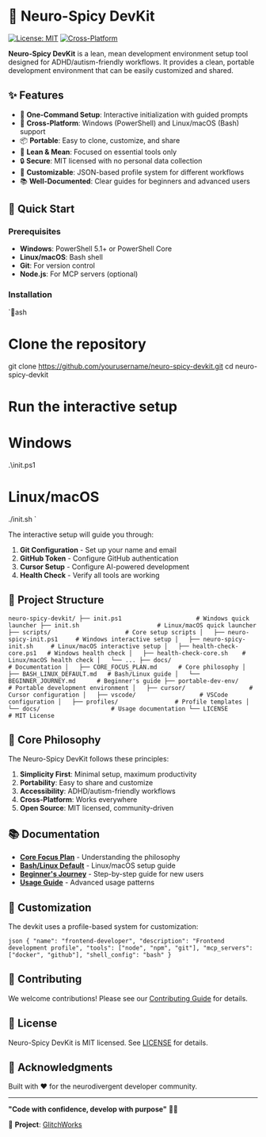 # 🧠 Neuro-Spicy DevKit

[![License: MIT](https://img.shields.io/badge/License-MIT-yellow.svg)](https://opensource.org/licenses/MIT)
[![Cross-Platform](https://img.shields.io/badge/Platform-Windows%20%7C%20Linux%20%7C%20macOS-blue.svg)](https://github.com/yourusername/neuro-spicy-devkit)

**Neuro-Spicy DevKit** is a lean, mean development environment setup tool designed for ADHD/autism-friendly workflows. It provides a clean, portable development environment that can be easily customized and shared.

## ✨ Features

- 🚀 **One-Command Setup**: Interactive initialization with guided prompts
- 🔧 **Cross-Platform**: Windows (PowerShell) and Linux/macOS (Bash) support
- 📦 **Portable**: Easy to clone, customize, and share
- 🎯 **Lean & Mean**: Focused on essential tools only
- 🔒 **Secure**: MIT licensed with no personal data collection
- 🌈 **Customizable**: JSON-based profile system for different workflows
- 📚 **Well-Documented**: Clear guides for beginners and advanced users

## 🚀 Quick Start

### Prerequisites

- **Windows**: PowerShell 5.1+ or PowerShell Core
- **Linux/macOS**: Bash shell
- **Git**: For version control
- **Node.js**: For MCP servers (optional)

### Installation

`ash
# Clone the repository
git clone https://github.com/yourusername/neuro-spicy-devkit.git
cd neuro-spicy-devkit

# Run the interactive setup
# Windows
.\init.ps1

# Linux/macOS
./init.sh
`

The interactive setup will guide you through:
1. **Git Configuration** - Set up your name and email
2. **GitHub Token** - Configure GitHub authentication
3. **Cursor Setup** - Configure AI-powered development
4. **Health Check** - Verify all tools are working

## 📁 Project Structure

`
neuro-spicy-devkit/
├── init.ps1                     # Windows quick launcher
├── init.sh                      # Linux/macOS quick launcher
├── scripts/                     # Core setup scripts
│   ├── neuro-spicy-init.ps1     # Windows interactive setup
│   ├── neuro-spicy-init.sh     # Linux/macOS interactive setup
│   ├── health-check-core.ps1   # Windows health check
│   ├── health-check-core.sh    # Linux/macOS health check
│   └── ...
├── docs/                        # Documentation
│   ├── CORE_FOCUS_PLAN.md      # Core philosophy
│   ├── BASH_LINUX_DEFAULT.md   # Bash/Linux guide
│   └── BEGINNER_JOURNEY.md      # Beginner's guide
├── portable-dev-env/            # Portable development environment
│   ├── cursor/                  # Cursor configuration
│   ├── vscode/                  # VSCode configuration
│   ├── profiles/                # Profile templates
│   └── docs/                    # Usage documentation
└── LICENSE                      # MIT License
`

## 🎯 Core Philosophy

The Neuro-Spicy DevKit follows these principles:

1. **Simplicity First**: Minimal setup, maximum productivity
2. **Portability**: Easy to share and customize
3. **Accessibility**: ADHD/autism-friendly workflows
4. **Cross-Platform**: Works everywhere
5. **Open Source**: MIT licensed, community-driven

## 📚 Documentation

- **[Core Focus Plan](docs/CORE_FOCUS_PLAN.md)** - Understanding the philosophy
- **[Bash/Linux Default](docs/BASH_LINUX_DEFAULT.md)** - Linux/macOS setup guide
- **[Beginner's Journey](docs/BEGINNER_JOURNEY.md)** - Step-by-step guide for new users
- **[Usage Guide](portable-dev-env/docs/USAGE_GUIDE.md)** - Advanced usage patterns

## 🔧 Customization

The devkit uses a profile-based system for customization:

`json
{
  "name": "frontend-developer",
  "description": "Frontend development profile",
  "tools": ["node", "npm", "git"],
  "mcp_servers": ["docker", "github"],
  "shell_config": "bash"
}
`

## 🤝 Contributing

We welcome contributions! Please see our [Contributing Guide](CONTRIBUTING.md) for details.

## 📄 License

Neuro-Spicy DevKit is MIT licensed. See [LICENSE](LICENSE) for details.

## 🙏 Acknowledgments

Built with ❤️ for the neurodivergent developer community.

---

**"Code with confidence, develop with purpose"** 🧠✨

🔗 **Project**: [GlitchWorks](https://github.com/k-dot-greyz/GlitchWorks)

